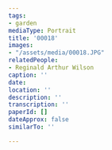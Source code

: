 ```yaml
---
tags:
- garden
mediaType: Portrait
title: '00018'
images:
- "/assets/media/00018.JPG"
relatedPeople:
- Reginald Arthur Wilson
caption: ''
date: 
location: ''
description: ''
transcription: ''
paperId: []
dateApprox: false
similarTo: ''

---
```

